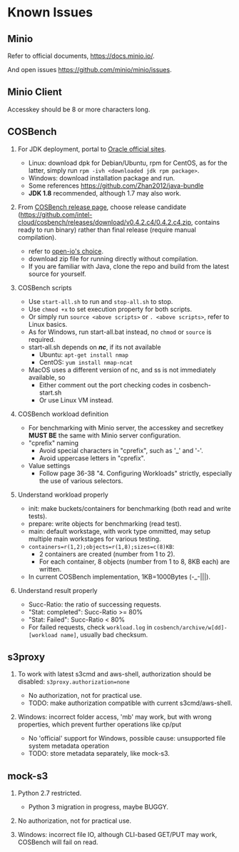 # Known Issues

## Minio

Refer to official documents, <https://docs.minio.io/>.

And open issues <https://github.com/minio/minio/issues>.

## Minio Client

Accesskey should be 8 or more characters long.

## COSBench

1. For JDK deployment, portal to [Oracle official sites](http://www.oracle.com/technetwork/cn/java/javase/downloads/index.html).
    * Linux: download dpk for Debian/Ubuntu, rpm for CentOS, as for the latter, simply run `rpm -ivh <downloaded jdk rpm package>`.
    * Windows: download installation package and run.
    * Some references <https://github.com/Zhan2012/java-bundle>
    * **JDK 1.8** recommended, although 1.7 may also work.

2. From [COSBench release page](https://github.com/intel-cloud/cosbench/releases), choose release candidate (<https://github.com/intel-cloud/cosbench/releases/download/v0.4.2.c4/0.4.2.c4.zip>, contains ready to run binary) rather than final release (require manual compilation).
    * refer to [open-io's choice](https://github.com/open-io/cosbench/releases).
    * download zip file for running directly without compilation.
    * If you are familiar with Java, clone the repo and build from the latest source for yourself.

3. COSBench scripts
    * Use `start-all.sh` to run and `stop-all.sh` to stop.
    * Use `chmod +x` to set execution property for both scripts.
    * Or simply run `source <above scripts>` or `. <above scripts>`, refer to Linux basics.
    * As for Windows, run start-all.bat instead, no `chmod` or `source` is required.
    * start-all.sh depends on _**nc**_, if its not available
        * Ubuntu: `apt-get install nmap`
        * CentOS: `yum install nmap-ncat`
    * MacOS uses a different version of nc, and ss is not immediately available, so
        * Either comment out the port checking codes in cosbench-start.sh
        * Or use Linux VM instead.

4. COSBench workload definition
    * For benchmarking with Minio server, the accesskey and secretkey **MUST BE** the same with Minio server configuration.
    * "cprefix" naming
        * Avoid special characters in "cprefix", such as '\_' and '-'.
        * Avoid uppercase letters in "cprefix".
    * Value settings
        * Follow page 36-38 "4. Configuring Workloads" strictly, especially the use of various selectors.

5. Understand workload properly
    * init: make buckets/containers for benchmarking (both read and write tests).
    * prepare: write objects for benchmarking (read test).
    * main: default workstage, with work type ommitted, may setup multiple main workstages for various testing.
    * `containers=r(1,2);objects=r(1,8);sizes=c(8)KB`:
        * 2 containers are created (number from 1 to 2).
        * For each container, 8 objects (number from 1 to 8, 8KB each) are written.
    * In current COSBench implementation, 1KB=1000Bytes (-\_-\|\|\|).

6. Understand result properly
    * Succ-Ratio: the ratio of successing requests.
    * "Stat: completed": Succ-Ratio >= 80%
    * "Stat: Failed": Succ-Ratio < 80%
    * For failed requests, check `workload.log` in `cosbench/archive/w[dd]-[workload name]`, usually bad checksum.

## s3proxy

1. To work with latest s3cmd and aws-shell, authorization should be disabled: `s3proxy.authorization=none`
    * No authorization, not for practical use.
    * TODO: make authorization compatible with current s3cmd/aws-shell.

2. Windows: incorrect folder access, 'mb' may work, but with wrong properties, which prevent further operations like cp/put
    * No 'official' support for Windows, possible cause: unsupported file system metadata operation
    * TODO: store metadata separately, like mock-s3.

## mock-s3

1. Python 2.7 restricted.
    * Python 3 migration in progress, maybe BUGGY.

2. No authorization, not for practical use.

3. Windows: incorrect file IO, although CLI-based GET/PUT may work, COSBench will fail on read.


